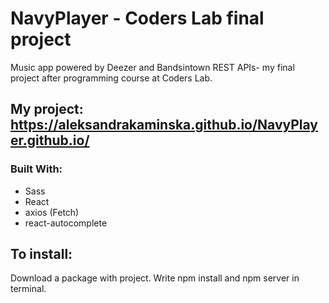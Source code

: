 # NavyPlayer - Coders Lab final project
Music app powered by Deezer and Bandsintown REST APIs- my final project after programming course at Coders Lab.
## My project: https://aleksandrakaminska.github.io/NavyPlayer.github.io/

### Built With:
 - Sass
 - React
 - axios (Fetch)
 - react-autocomplete

## To install:

Download a package with project. Write npm install and npm server in terminal.

